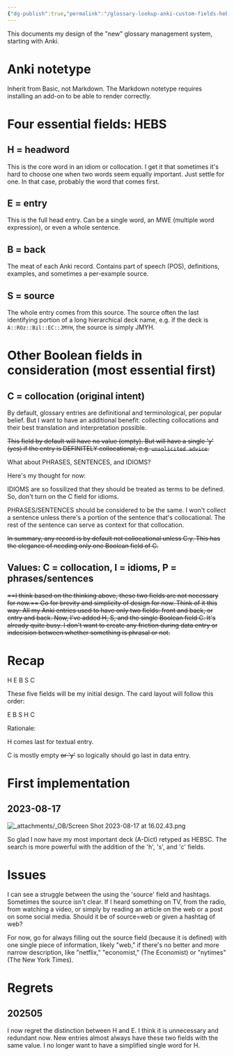 ```yaml
---
{"dg-publish":true,"permalink":"/glossary-lookup-anki-custom-fields-hebsc/","noteIcon":"2"}
---
```


This documents my design of the "new" glossary management system, starting with Anki.
# Anki notetype

Inherit from Basic, not Markdown. The Markdown notetype requires installing an add-on to be able to render correctly. 
# Four essential fields: HEBS

## H = headword
This is the core word in an idiom or collocation. I get it that sometimes it's hard to choose one when two words seem equally important. Just settle for one. In that case, probably the word that comes first.
## E = entry
This is the full head entry. Can be a single word, an MWE (multiple word expression), or even a whole sentence.
## B = back
The meat of each Anki record. Contains part of speech (POS), definitions, examples, and sometimes a per-example source.
## S = source
The whole entry comes from this source. The source often the last identifying portion of a long hierarchical deck name, e.g. if the deck is `A::ROz::Bil::EC::JMYH`, the source is simply JMYH.
# Other Boolean fields in consideration (most essential first)

## C = collocation (original intent)

By default, glossary entries are definitional and terminological, per popular belief. But I want to have an additional benefit: collecting collocations and their best translation and interpretation possible. 

~~This field by default will have no value (empty). But will have a single 'y' (yes) if the entry is DEFINITELY collocational, e.g. `unsolicited advice`.~~

What about PHRASES, SENTENCES, and IDIOMS?

Here's my thought for now:

IDIOMS are so fossilized that they should be treated as terms to be defined. So, don't turn on the C field for idioms.

PHRASES/SENTENCES should be considered to be the same. I won't collect a sentence unless there's a portion of the sentence that's collocational. The rest of the sentence can serve as context for that collocation.

~~In summary, any record is by default not collocational unless C:y. This has the elegance of needing only one Boolean field of C.~~

## Values: C  = collocation, I = idioms, P = phrases/sentences

~~==I think based on the thinking above, these two fields are not necessary for now.== Go for brevity and simplicity of design for now. Think of it this way: All my Anki entries used to have only two fields: front and back, or entry and back. Now, I've added H, S, and the single Boolean field C. It's already quite busy. I don't want to create any friction during data entry or indecision between whether something is phrasal or not.~~

# Recap

H
E
B
S
C

These five fields will be my initial design. The card layout will follow this order:

E
B
S
H
C

Rationale: 

H comes last for textual entry. 

C is mostly empty ~~or 'y'~~ so logically should go last in data entry.

# First implementation

## 2023-08-17

![_attachments/_OB/Screen Shot 2023-08-17 at 16.02.43.png](/img/user/_attachments/_OB/Screen%20Shot%202023-08-17%20at%2016.02.43.png)

So glad I now have my most important deck (A-Dict) retyped as HEBSC. The search is more powerful with the addition of the 'h', 's', and 'c' fields. 
# Issues

I can see a struggle between the using the 'source' field and hashtags. Sometimes the source isn't clear. If I heard something on TV, from the radio, from watching a video, or simply by reading an article on the web or a post on some social media. Should it be of source=web or given a hashtag of web? 

For now, go for always filling out the source field (because it is defined) with one single piece of information, likely "web," if there's no better and more narrow description, like "netflix," "economist," (The Economist) or "nytimes" (The New York Times).

# Regrets

## 202505 

I now regret the distinction between H and E. I think it is unnecessary and redundant now. New entries almost always have these two fields with the same value. I no longer want to have a simplified single word for H.
